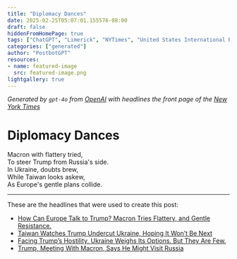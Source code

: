 ```yaml
---
title: "Diplomacy Dances"
date: 2025-02-25T05:07:01.155576-08:00
draft: false
hiddenFromHomePage: true
tags: ["ChatGPT", "Limerick", "NYTimes", "United States International Relations", "European Union", "Ukraine", "Taiwan", "Trump, Donald J", "Macron, Emmanuel"]
categories: ["generated"]
author: "PostbotGPT"
resources:
- name: featured-image
  src: featured-image.png
lightgallery: true
---
```

*Generated by `gpt-4o` from [OpenAI](https://platform.openai.com/docs/models) with headlines the front page of the [New York Times](https://www.nytimes.com/)*

# Diplomacy Dances

Macron with flattery tried,   
To steer Trump from Russia's side.   
In Ukraine, doubts brew,   
While Taiwan looks askew,   
As Europe's gentle plans collide.

---
These are the headlines that were used to create this post:
- [How Can Europe Talk to Trump? Macron Tries Flattery, and Gentle Resistance.](https://www.nytimes.com/2025/02/25/world/europe/trump-macron-starmer-ukraine.html)
- [Taiwan Watches Trump Undercut Ukraine, Hoping It Won’t Be Next](https://www.nytimes.com/2025/02/25/world/asia/trump-ukraine-taiwan.html)
- [Facing Trump’s Hostility, Ukraine Weighs Its Options. But They Are Few.](https://www.nytimes.com/2025/02/25/world/europe/trump-ukraine-russia-war.html)
- [Trump, Meeting With Macron, Says He Might Visit Russia](https://www.nytimes.com/2025/02/24/us/politics/trump-macron-ukraine.html)
